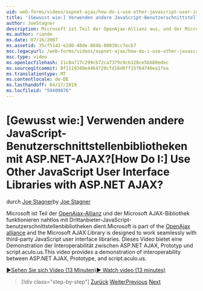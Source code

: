 ```yaml
---
uid: web-forms/videos/aspnet-ajax/how-do-i-use-other-javascript-user-interface-libraries-with-aspnet-ajax
title: '[Gewusst wie:] Verwenden andere JavaScript-Benutzerschnittstellenbibliotheken mit ASP.NET-AJAX? | Microsoft-Dokumentation'
author: JoeStagner
description: Microsoft ist Teil der OpenAjax-Allianz aus, und der Microsoft AJAX-Bibliothek wurde entwickelt, funktionieren nahtlos mit Drittanbieter-JavaScript-benutzerschnittstellenbibliotheken...
ms.author: riande
ms.date: 07/16/2007
ms.assetid: 35cf5142-e2d0-40de-884b-00039cc7ecb7
msc.legacyurl: /web-forms/videos/aspnet-ajax/how-do-i-use-other-javascript-user-interface-libraries-with-aspnet-ajax
msc.type: video
ms.openlocfilehash: 21c0a717c299cb72ca7379c9cb128ce5bb80edec
ms.sourcegitcommit: 0f1119340e4464720cfd16d0ff15764746ea1fea
ms.translationtype: MT
ms.contentlocale: de-DE
ms.lasthandoff: 04/17/2019
ms.locfileid: "59409876"
---
```

# <a name="how-do-i-use-other-javascript-user-interface-libraries-with-aspnet-ajax"></a><span data-ttu-id="e3835-104">[Gewusst wie:] Verwenden andere JavaScript-Benutzerschnittstellenbibliotheken mit ASP.NET-AJAX?</span><span class="sxs-lookup"><span data-stu-id="e3835-104">[How Do I:] Use Other JavaScript User Interface Libraries with ASP.NET AJAX?</span></span>

<span data-ttu-id="e3835-105">durch [Joe Stagner](https://github.com/JoeStagner)</span><span class="sxs-lookup"><span data-stu-id="e3835-105">by [Joe Stagner](https://github.com/JoeStagner)</span></span>

<span data-ttu-id="e3835-106">Microsoft ist Teil der [OpenAjax-Allianz](http://www.openajax.org/) und der Microsoft AJAX-Bibliothek funktionieren nahtlos mit Drittanbieter-JavaScript-benutzerschnittstellenbibliotheken dient.</span><span class="sxs-lookup"><span data-stu-id="e3835-106">Microsoft is part of the [OpenAjax alliance](http://www.openajax.org/) and the Microsoft AJAX Library is designed to work seamlessly with third-party JavaScript user interface libraries.</span></span> <span data-ttu-id="e3835-107">Dieses Video bietet eine Demonstration der Interoperabilität zwischen ASP.NET AJAX, Prototyp und script.aculo.us.</span><span class="sxs-lookup"><span data-stu-id="e3835-107">This video provides a demonstration of interoperability between ASP.NET AJAX, Prototype, and script.aculo.us.</span></span>

[<span data-ttu-id="e3835-108">&#9654;Sehen Sie sich Video (13 Minuten)</span><span class="sxs-lookup"><span data-stu-id="e3835-108">&#9654; Watch video (13 minutes)</span></span>](https://channel9.msdn.com/Blogs/ASP-NET-Site-Videos/how-do-i-use-other-javascript-user-interface-libraries-with-aspnet-ajax)

> [!div class="step-by-step"]
> <span data-ttu-id="e3835-109">[Zurück](how-do-i-choose-between-methods-of-ajax-page-updates.md)
> [Weiter](how-do-i-use-the-aspnet-ajax-profile-services.md)</span><span class="sxs-lookup"><span data-stu-id="e3835-109">[Previous](how-do-i-choose-between-methods-of-ajax-page-updates.md)
[Next](how-do-i-use-the-aspnet-ajax-profile-services.md)</span></span>
